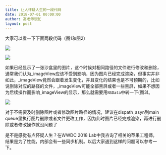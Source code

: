```yaml
---
title: 让人怀疑人生的一段代码
date: 2018-07-01 00:00:00
author: 高老师很忙
layout: post
---
```

大家可以看一下下面两段代码（图1和图2）

![](https://github.com/iOS-Tips/iOS-tech-set/blob/master/images/2018/06/5-1.jpg?raw=true)

![](https://github.com/iOS-Tips/iOS-tech-set/blob/master/images/2018/06/5-2.jpg?raw=true)

如果已经显示了一张沙盒里的图片，这个时候对相同路径的文件进行修改和删除，通常我们认为_imageView应该不受到影响，因为图片已经完成渲染，但事实并非如此，_imageView竟然会跟着发生变化，并且变化的结果也是不可预期的，比如说删除对应的路径的文件，_imageView可能全部黑屏或者一些黑屏，如果不想因为后续操作而影响_imageView的显示，那么就需要用`NSData`中转一下(图3)。

![](https://github.com/iOS-Tips/iOS-tech-set/blob/master/images/2018/06/5-3.jpg?raw=true)

对于不需要及时删除图片或者修改图片路径的情况，建议在dispath_asyn到main queue里执行图片删除或者文件更改工作，因为此时图片已经完成渲染，再进行删除或者修改操作就没问题了

是不是感觉有点怀疑人生？在WWDC 2018 Lab中我咨询了相关的苹果工程师，结果是为了性能，内部会有一些同步机制。以后大家遇到这样的问题可以参考一下。
